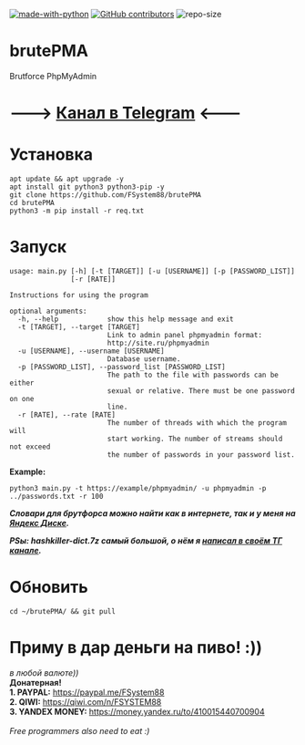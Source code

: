
[![made-with-python](https://img.shields.io/badge/Made%20with-Python-1f425f.svg)](https://www.python.org/) [![GitHub contributors](https://img.shields.io/github/contributors/fsystem88/brutePMA.svg)](https://GitHub.com/fsystem88/brutePMA/graphs/contributors/) ![repo-size](https://img.shields.io/github/repo-size/fsystem88/brutePMA)

# brutePMA
Brutforce PhpMyAdmin 

# ---> <a href="https://t.me/FS88ch">Канал в Telegram</a> <---

# Установка
    apt update && apt upgrade -y
    apt install git python3 python3-pip -y
    git clone https://github.com/FSystem88/brutePMA
    cd brutePMA
    python3 -m pip install -r req.txt

# Запуск
    usage: main.py [-h] [-t [TARGET]] [-u [USERNAME]] [-p [PASSWORD_LIST]]
                   [-r [RATE]]

    Instructions for using the program

    optional arguments:
      -h, --help            show this help message and exit
      -t [TARGET], --target [TARGET]
                            Link to admin panel phpmyadmin format:
                            http://site.ru/phpmyadmin
      -u [USERNAME], --username [USERNAME]
                            Database username.
      -p [PASSWORD_LIST], --password_list [PASSWORD_LIST]
                            The path to the file with passwords can be either
                            sexual or relative. There must be one password on one
                            line.
      -r [RATE], --rate [RATE]
                            The number of threads with which the program will
                            start working. The number of streams should not exceed
                            the number of passwords in your password list.
**Example:**

    python3 main.py -t https://example/phpmyadmin/ -u phpmyadmin -p ../passwords.txt -r 100

***Словари для брутфорса можно найти как в интернете, так и у меня на [Яндекс Диске](https://disk.yandex.ru/d/thBvec7hj3x6KA?w=1).***

***PSы: hashkiller-dict.7z самый большой, о нём я [написал в своём ТГ канале](https://t.me/FS88ch/307).***

# Обновить
    cd ~/brutePMA/ && git pull

# Приму в дар деньги на пиво! :))
<i>в любой валюте))</i><br>
<b>Донатерная!</b><br>
<b>1. PAYPAL:</b> https://paypal.me/FSystem88<br>
<b>2. QIWI:</b> https://qiwi.com/n/FSYSTEM88<br>
<b>3. YANDEX MONEY:</b> https://money.yandex.ru/to/410015440700904<br>
<br>
<i>Free programmers also need to eat :)</i>
<br>
